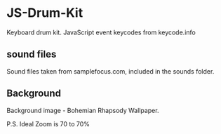 # JS-Drum-Kit
Keyboard drum kit.
JavaScript event keycodes from keycode.info
## sound files
Sound files taken from samplefocus.com, included in the sounds folder.
## Background
Background image - Bohemian Rhapsody Wallpaper.


P.S. Ideal Zoom is 70 to 70%
